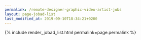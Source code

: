 ```yaml
---
permalink: /remote-designer-graphic-video-artist-jobs
layout: page-jobad-list
last_modified_at: 2019-09-10T18:34:21+0200
---
```

{% include render_jobad_list.html permalink=page.permalink %}
